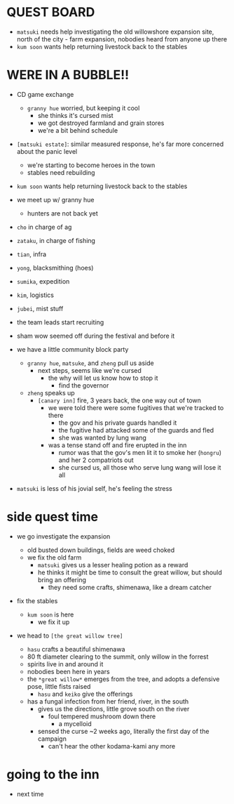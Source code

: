 # QUEST BOARD
- `matsuki` needs help investigating the old willowshore expansion site, north of the city
        - farm expansion, nobodies heard from anyone up there
- `kum soon` wants help returning livestock back to the stables

# WERE IN A BUBBLE!!
- CD game exchange
    - `granny hue` worried, but keeping it cool
        - she thinks it's cursed mist
        - we got destroyed farmland and grain stores
        - we're a bit behind schedule

- `[matsuki estate]`: similar measured response, he's far more concerned about the panic level
    - we're starting to become heroes in the town
    - stables need rebuilding

- `kum soon` wants help returning livestock back to the stables

- we meet up w/ granny hue
    - hunters are not back yet

- `cho` in charge of ag
- `zataku`, in charge of fishing
- `tian`, infra
- `yong`, blacksmithing (hoes)
- `sumika`, expedition
- `kim`, logistics
- `jubei`, mist stuff

- the team leads start recruiting
- sham wow seemed off during the festival and before it

- we have a little community block party
    - `granny hue`, `matsuke`, and `zheng` pull us aside
        - next steps, seems like we're cursed
            - the why will let us know how to stop it
                - find the governor
    - `zheng` speaks up
        - `[canary inn]` fire, 3 years back, the one way out of town
            - we were told there were some fugitives that we're tracked to there
                - the gov and his private guards handled it
                - the fugitive had attacked some of the guards and fled
                - she was wanted by lung wang
            - was a tense stand off and fire erupted in the inn
                - rumor was that the gov's men lit it to smoke her (`hongru`) and her 2 compatriots out
                - she cursed us, all those who serve lung wang will lose it all

- `matsuki` is less of his jovial self, he's feeling the stress

# side quest time
- we go investigate the expansion
    - old busted down buildings, fields are weed choked
    - we fix the old farm
        - `matsuki` gives us a lesser healing potion as a reward
        - he thinks it might be time to consult the great willow, but should bring an offering
            - they need some crafts, shimenawa, like a dream catcher

- fix the stables
    - `kum soon` is here
        - we fix it up

- we head to `[the great willow tree]`
    - `hasu` crafts a beautiful shimenawa
    - 80 ft diameter clearing to the summit, only willow in the forrest
    - spirits live in and around it
    - nobodies been here in years
    - the `*great willow*` emerges from the tree, and adopts a defensive pose, little fists raised
        - `hasu` and `keiko` give the offerings
    - has a fungal infection from her friend, river, in the south
        - gives us the directions, little grove south on the river
            - foul tempered mushroom down there
                - a mycelloid
        - sensed the curse ~2 weeks ago, literally the first day of the campaign
            - can't hear the other kodama-kami any more

# going to the inn
- next time
